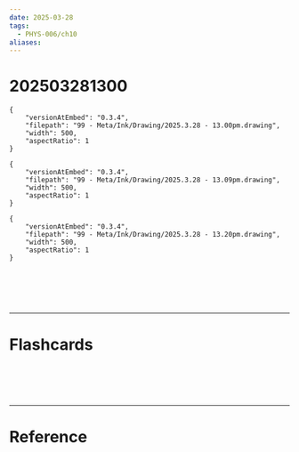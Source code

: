 ```yaml
---
date: 2025-03-28
tags:
  - PHYS-006/ch10
aliases:
---
```

# 202503281300

```handdrawn-ink
{
	"versionAtEmbed": "0.3.4",
	"filepath": "99 - Meta/Ink/Drawing/2025.3.28 - 13.00pm.drawing",
	"width": 500,
	"aspectRatio": 1
}
```


```handdrawn-ink
{
	"versionAtEmbed": "0.3.4",
	"filepath": "99 - Meta/Ink/Drawing/2025.3.28 - 13.09pm.drawing",
	"width": 500,
	"aspectRatio": 1
}
```


```handdrawn-ink
{
	"versionAtEmbed": "0.3.4",
	"filepath": "99 - Meta/Ink/Drawing/2025.3.28 - 13.20pm.drawing",
	"width": 500,
	"aspectRatio": 1
}
```


# ‌
---
# Flashcards


# ‌
---
# Reference
